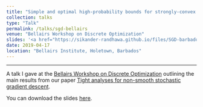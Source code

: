 ```yaml
---
title: "Simple and optimal high-probability bounds for strongly-convex stochastic gradient descent"
collection: talks
type: "Talk"
permalink: /talks/sgd-bellairs
venue: "Bellairs Workshop on Discrete Optimization"
slides: '<a href="https://sikander-randhawa.github.io/files/SGD-barbados-talk.pptx)">slides</a>'
date: 2019-04-17
location: "Bellairs Institute, Holetown, Barbados"
---
```


---

A talk I gave at the [Bellairs Workshop on Discrete Optimization](http://bshepherd.ca/Some_Files/Bellairs%20Workshop%202019.html) outlining the main results from our paper [Tight analyses for non-smooth stochastic gradient descent](https://sikander-randhawa.github.io/publication/2018-12-13-sgd). 

You can download the slides [here](http://sikander-randhawa.github.io/files/SGD-barbados-talk.pptx).
